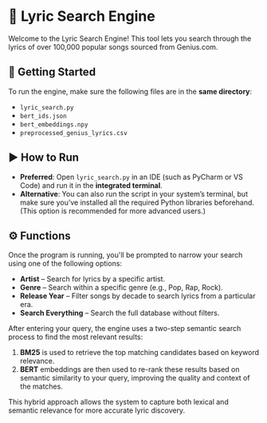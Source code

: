 # 🎵 Lyric Search Engine

Welcome to the Lyric Search Engine! This tool lets you search through the lyrics of over 100,000 popular songs sourced from Genius.com.

## 🔧 Getting Started

To run the engine, make sure the following files are in the **same directory**:

- `lyric_search.py`
- `bert_ids.json`
- `bert_embeddings.npy`
- `preprocessed_genius_lyrics.csv`

## ▶️ How to Run

- **Preferred**: Open `lyric_search.py` in an IDE (such as PyCharm or VS Code) and run it in the **integrated terminal**.
- **Alternative**: You can also run the script in your system’s terminal, but make sure you’ve installed all the required Python libraries beforehand. (This option is recommended for more advanced users.)

## ⚙️ Functions

Once the program is running, you'll be prompted to narrow your search using one of the following options:

- **Artist** – Search for lyrics by a specific artist.
- **Genre** – Search within a specific genre (e.g., Pop, Rap, Rock).
- **Release Year** – Filter songs by decade to search lyrics from a particular era.
- **Search Everything** – Search the full database without filters.

After entering your query, the engine uses a two-step semantic search process to find the most relevant results:

1. **BM25** is used to retrieve the top matching candidates based on keyword relevance.
2. **BERT** embeddings are then used to re-rank these results based on semantic similarity to your query, improving the quality and context of the matches.

This hybrid approach allows the system to capture both lexical and semantic relevance for more accurate lyric discovery.

